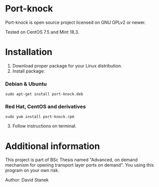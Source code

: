 # Port-knock
Port-knock is open source project licensed on GNU GPLv2 or newer. <br />

Tested on CentOS 7.5 and Mint 18.3.

# Installation
1. Download proper package for your Linux distribution.
2. Install package:
### Debian & Ubuntu
```
sudo apt-get install port-knock.deb
```
### Red Hat, CentOS and derivatives
```
sudo yum install port-knock.rpm
```
3. Follow instructions on terminal.

# Additional information
This project is part of BSc Thesis named "Advanced, on demand mechanism for opening transport layer ports on demand". You using this program on your own risk.

Author: David Stanek
